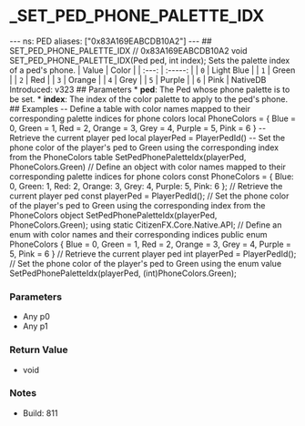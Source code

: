 # _SET_PED_PHONE_PALETTE_IDX

--- ns: PED aliases: ["0x83A169EABCDB10A2"] --- ## SET_PED_PHONE_PALETTE_IDX  // 0x83A169EABCDB10A2 void SET_PED_PHONE_PALETTE_IDX(Ped ped, int index);  Sets the palette index of a ped's phone.  | Value | Color      | | :---: | :-----:    | |  `0`  | Light Blue | |  `1`  | Green      | |  `2`  | Red        | |  `3`  | Orange     | |  `4`  | Grey       | |  `5`  | Purple     | |  `6`  | Pink       |  NativeDB Introduced: v323  ## Parameters * **ped**: The Ped whose phone palette is to be set. * **index**: The index of the color palette to apply to the ped's phone.  ## Examples -- Define a table with color names mapped to their corresponding palette indices for phone colors local PhoneColors = { Blue = 0, Green = 1, Red = 2, Orange = 3, Grey = 4, Purple = 5, Pink = 6 }  -- Retrieve the current player ped local playerPed = PlayerPedId()  -- Set the phone color of the player's ped to Green using the corresponding index from the PhoneColors table SetPedPhonePaletteIdx(playerPed, PhoneColors.Green)  // Define an object with color names mapped to their corresponding palette indices for phone colors const PhoneColors = { Blue: 0, Green: 1, Red: 2, Orange: 3, Grey: 4, Purple: 5, Pink: 6 };  // Retrieve the current player ped const playerPed = PlayerPedId();  // Set the phone color of the player's ped to Green using the corresponding index from the PhoneColors object SetPedPhonePaletteIdx(playerPed, PhoneColors.Green);  using static CitizenFX.Core.Native.API;  // Define an enum with color names and their corresponding indices public enum PhoneColors { Blue = 0, Green = 1, Red = 2, Orange = 3, Grey = 4, Purple = 5, Pink = 6 }  // Retrieve the current player ped int playerPed = PlayerPedId();  // Set the phone color of the player's ped to Green using the enum value SetPedPhonePaletteIdx(playerPed, (int)PhoneColors.Green);

### Parameters
* Any p0
* Any p1

### Return Value
* void

### Notes
* Build: 811

